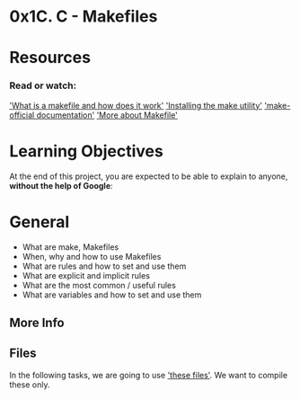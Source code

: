 # 0x1C. C - Makefiles
# Resources
### Read or watch:

['What is a makefile and how does it work']('https://opensource.com/article/18/8/what-how-makefile')
['Installing the make utility']('https://www.geeksforgeeks.org/how-to-install-make-on-ubuntu/')
['make-official documentation']('https://www.gnu.org/software/make/manual/html_node/')
['More about Makefile']('https://www.google.com/search?q=makefile')

# Learning Objectives
At the end of this project, you are expected to be able to explain to anyone, **without the help of Google**:

# General
- What are make, Makefiles
- When, why and how to use Makefiles
- What are rules and how to set and use them
- What are explicit and implicit rules
- What are the most common / useful rules
- What are variables and how to set and use them

## More Info
## Files
In the following tasks, we are going to use ['these files']('https://github.com/alx-tools/0x1B.c'). We want to compile these only.
